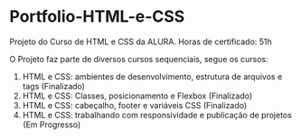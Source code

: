 # Portfolio-HTML-e-CSS

Projeto do Curso de HTML e CSS da ALURA.
Horas de certificado: 51h

O Projeto faz parte de diversos cursos sequenciais, segue os cursos:
1. HTML e CSS: ambientes de desenvolvimento, estrutura de arquivos e tags (Finalizado)
2. HTML e CSS: Classes, posicionamento e Flexbox (Finalizado)
3. HTML e CSS: cabeçalho, footer e variáveis CSS (Finalizado)
4. HTML e CSS: trabalhando com responsividade e publicação de projetos (Em Progresso)

